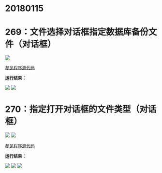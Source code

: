 # 20180115

# 269：文件选择对话框指定数据库备份文件（对话框）

<img src="http://image.renkaigis.com/keepcoding/2018011501.png">

<a href="https://github.com/renkaigis/KeepCoding/tree/master/2018/01/15" target="_blank">参见程序源代码</a>

**运行结果：**

<img src="http://image.renkaigis.com/keepcoding/2018011502.png">
<img src="http://image.renkaigis.com/keepcoding/2018011503.png">

# 270：指定打开对话框的文件类型（对话框）

<img src="http://image.renkaigis.com/keepcoding/2018011504.png">
<img src="http://image.renkaigis.com/keepcoding/2018011505.png">

<a href="https://github.com/renkaigis/KeepCoding/tree/master/2018/01/15" target="_blank">参见程序源代码</a>

**运行结果：**

<img src="http://image.renkaigis.com/keepcoding/2018011506.png">
<img src="http://image.renkaigis.com/keepcoding/2018011507.png">
<img src="http://image.renkaigis.com/keepcoding/2018011508.png">

